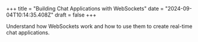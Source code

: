 +++
title = "Building Chat Applications with WebSockets"
date = "2024-09-04T10:14:35.408Z"
draft = false
+++

Understand how WebSockets work and how to use them to create real-time chat applications.
        
